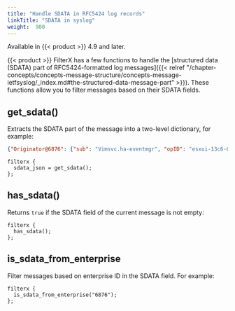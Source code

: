 ```yaml
---
title: "Handle SDATA in RFC5424 log records"
linkTitle: "SDATA in syslog"
weight:  900
---
```

<!-- This file is under the copyright of Axoflow, and licensed under Apache License 2.0, except for using the Axoflow and AxoSyslog trademarks. -->



Available in {{< product >}} 4.9 and later.

{{< product >}} FilterX has a few functions to handle the [structured data (SDATA) part of RFC5424-formatted log messages]({{< relref "/chapter-concepts/concepts-message-structure/concepts-message-ietfsyslog/_index.md#the-structured-data-message-part" >}}). These functions allow you to filter messages based on their SDATA fields.

<!-- FIXME tips/examples for modifying SDATA fields? -->

## get_sdata()

Extracts the SDATA part of the message into a two-level dictionary, for example:

```json
{"Originator@6876": {"sub": "Vimsvc.ha-eventmgr", "opID": "esxui-13c6-6b16"}}
```

```shell
filterx {
  sdata_json = get_sdata();
};
```

## has_sdata()

Returns `true` if the SDATA field of the current message is not empty:

```shell
filterx {
  has_sdata();
};
```

## is_sdata_from_enterprise

Filter messages based on enterprise ID in the SDATA field. For example:

```shell
filterx {
  is_sdata_from_enterprise("6876");
};
```
